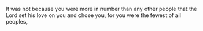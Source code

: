 It was not because you were more in number than any other people that the Lord set his love on you and chose you, for you were the fewest of all peoples,
